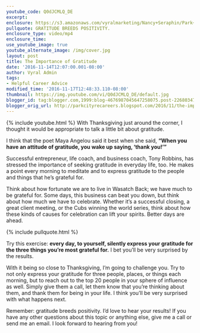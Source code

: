 ```yaml
---
youtube_code: Q0dJCMLQ_DE
excerpt:
enclosure: https://s3.amazonaws.com/vyralmarketing/Nancy+Seraphin/Park+City+Real+Estate+Careers-+What+are+you+grateful+for%253F.mp4
pullquote: GRATITUDE BREEDS POSITIVITY.
enclosure_type: video/mp4
enclosure_time:
use_youtube_image: true
youtube_alternate_image: /img/cover.jpg
layout: post
title: The Importance of Gratitude
date: '2016-11-14T12:07:00.001-08:00'
author: Vyral Admin
tags:
- Helpful Career Advice
modified_time: '2016-11-17T12:48:33.110-08:00'
thumbnail: https://img.youtube.com/vi/Q0dJCMLQ_DE/default.jpg
blogger_id: tag:blogger.com,1999:blog-4676987045647258075.post-2268034718439154062
blogger_orig_url: http://parkcityrecareers.blogspot.com/2016/11/the-importance-of-gratitude.html
---
```

{% include youtube.html %}
With Thanksgiving just around the corner, I thought it would be appropriate to talk a little bit about gratitude.

I think that the poet Maya Angelou said it best when she said, **“When you have an attitude of gratitude, you wake up saying, ‘thank you!’”**

Successful entrepreneur, life coach, and business coach, Tony Robbins, has stressed the importance of seeking gratitude in everyday life, too. He makes a point every morning to meditate and to express gratitude to the people and things that he’s grateful for.

Think about how fortunate we are to live in Wasatch Back; we have much to be grateful for. Some days, this business can beat you down, but think about how much we have to celebrate. Whether it’s a successful closing, a great client meeting, or the Cubs winning the world series, think about how these kinds of causes for celebration can lift your spirits. Better days are ahead.

{% include pullquote.html %}

Try this exercise: **every day, to yourself, silently express your gratitude for the three things you’re most grateful for.** I bet you’ll be very surprised by the results.

With it being so close to Thanksgiving, I’m going to challenge you. Try to not only express your gratitude for three people, places, or things each morning, but to reach out to the top 20 people in your sphere of influence as well. Simply give them a call, let them know that you’re thinking about them, and thank them for being in your life. I think you’ll be very surprised with what happens next.

Remember: gratitude breeds positivity. I’d love to hear your results! If you have any other questions about this topic or anything else, give me a call or send me an email. I look forward to hearing from you!

